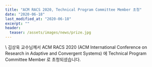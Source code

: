 ```yaml
---
title: "ACM RACS 2020, Technical Program Committee Member 초청"
date: "2020-06-18"
last_modified_at: "2020-06-18"
excerpt: ""
header:
  teaser: /assets/images/news/prize.jpg
---
```

\\
김상욱 교수님께서 ACM RACS 2020 (ACM International Conference on Research in Adaptive and Convergent Systems) 에 Technical Program Committee Member 로 초청되셨습니다.